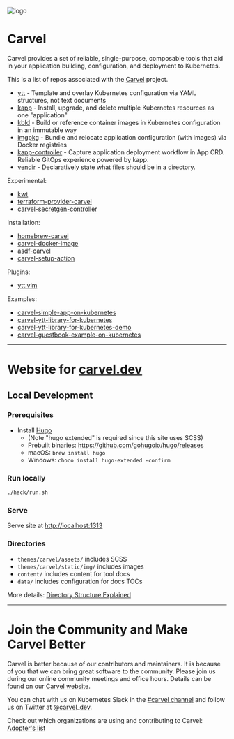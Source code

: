 ![logo](https://raw.githubusercontent.com/vmware-tanzu/carvel/master/logos/CarvelLogo.png)

# Carvel

Carvel provides a set of reliable, single-purpose, composable tools that aid in your application building, configuration, and deployment to Kubernetes.

This is a list of repos associated with the [Carvel](https://carvel.dev) project.

* [ytt](https://github.com/vmware-tanzu/carvel-ytt) - Template and overlay Kubernetes configuration via YAML structures, not text documents
* [kapp](https://github.com/vmware-tanzu/carvel-kapp) - Install, upgrade, and delete multiple Kubernetes resources as one "application"
* [kbld](https://github.com/vmware-tanzu/carvel-kbld) - Build or reference container images in Kubernetes configuration in an immutable way
* [imgpkg](https://github.com/vmware-tanzu/carvel-imgpkg) - Bundle and relocate application configuration (with images) via Docker registries
* [kapp-controller](https://github.com/vmware-tanzu/carvel-kapp-controller) - Capture application deployment workflow in App CRD. Reliable GitOps experience powered by kapp.
* [vendir](https://github.com/vmware-tanzu/carvel-vendir) - Declaratively state what files should be in a directory.

Experimental:

* [kwt](https://github.com/vmware-tanzu/carvel-kwt)
* [terraform-provider-carvel](https://github.com/vmware-tanzu/terraform-provider-carvel)
* [carvel-secretgen-controller](https://github.com/vmware-tanzu/carvel-secretgen-controller)

Installation:

* [homebrew-carvel](https://github.com/vmware-tanzu/homebrew-carvel)
* [carvel-docker-image](https://github.com/vmware-tanzu/carvel-docker-image)
* [asdf-carvel](https://github.com/vmware-tanzu/asdf-carvel)
* [carvel-setup-action](https://github.com/vmware-tanzu/carvel-setup-action)

Plugins:

* [ytt.vim](https://github.com/vmware-tanzu/ytt.vim)

Examples:

* [carvel-simple-app-on-kubernetes](https://github.com/vmware-tanzu/carvel-simple-app-on-kubernetes)
* [carvel-ytt-library-for-kubernetes](https://github.com/vmware-tanzu/carvel-ytt-library-for-kubernetes)
* [carvel-ytt-library-for-kubernetes-demo](https://github.com/vmware-tanzu/carvel-ytt-library-for-kubernetes-demo)
* [carvel-guestbook-example-on-kubernetes](https://github.com/vmware-tanzu/carvel-guestbook-example-on-kubernetes)

---
# Website for [carvel.dev](https://carvel.dev)

## Local Development

### Prerequisites

* Install [Hugo](https://github.com/gohugoio/hugo)
    - (Note "hugo extended" is required since this site uses SCSS)
    - Prebuilt binaries: https://github.com/gohugoio/hugo/releases
    - macOS: `brew install hugo`
    - Windows: `choco install hugo-extended -confirm`

### Run locally

```bash
./hack/run.sh
```

### Serve

Serve site at [http://localhost:1313]()

### Directories

- `themes/carvel/assets/` includes SCSS
- `themes/carvel/static/img/` includes images
- `content/` includes content for tool docs
- `data/` includes configuration for docs TOCs

More details: [Directory Structure Explained](https://gohugo.io/getting-started/directory-structure/)

---

# Join the Community and Make Carvel Better
Carvel is better because of our contributors and maintainers. It is because of you that we can bring great software to the community.
Please join us during our online community meetings and office hours. Details can be found on our [Carvel website](https://carvel.dev/community/).

You can chat with us on Kubernetes Slack in the [#carvel channel](https://kubernetes.slack.com/archives/CH8KCCKA5) and follow us on Twitter at [@carvel_dev](https://twitter.com/carvel_dev).

Check out which organizations are using and contributing to Carvel: [Adopter's list](https://github.com/vmware-tanzu/carvel/ADOPTERS.md)
